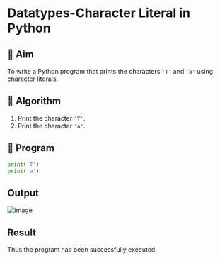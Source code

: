# Datatypes-Character Literal in Python

## 🎯 Aim
To write a Python program that prints the characters `'T'` and `'a'` using character literals.

## 🧠 Algorithm
1. Print the character `'T'`.
2. Print the character `'a'`.

## 🧾 Program
```py
print('T')
print('a')
```
## Output
![image](https://github.com/user-attachments/assets/59008c5e-c748-4a09-86ca-66a6cc11e6e6)

## Result
Thus the program has been successfully executed
